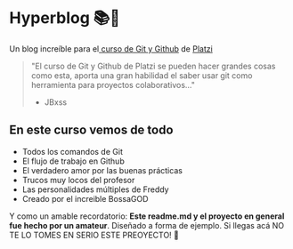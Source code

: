 # Hyperblog 📚📗
Un blog increíble para el[ curso de Git y Github](https://platzi.com/cursos/git-github/ " curso de Git y Github") de [Platzi](https://platzi.com/ "Platzi")

> "El curso de Git y Github de Platzi se pueden hacer grandes cosas como esta, aporta una gran habilidad el saber usar git como herramienta para proyectos colaborativos..."
> - JBxss

## En este curso vemos de todo
* Todos los comandos de Git
* El flujo de trabajo en Github
* El verdadero amor por las buenas prácticas
* Trucos muy locos del profesor
* Las personalidades múltiples de Freddy
* Creado por el increible BossaGOD

Y como un amable recordatorio: **Este readme.md y el proyecto en general fue hecho por un amateur**.  Diseñado a forma de ejemplo. Si llegas acá NO TE LO TOMES EN SERIO ESTE PREOYECTO! 🤡
